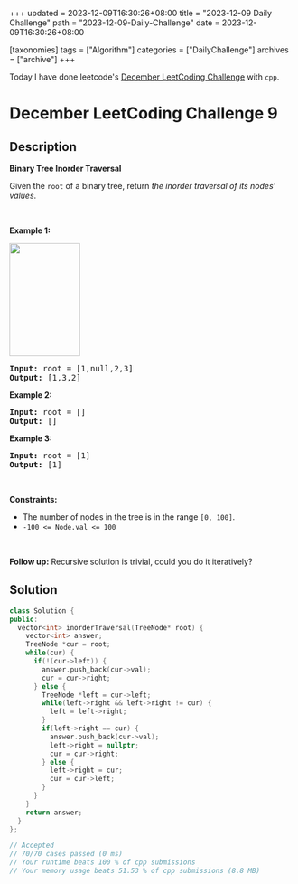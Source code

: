 +++
updated = 2023-12-09T16:30:26+08:00
title = "2023-12-09 Daily Challenge"
path = "2023-12-09-Daily-Challenge"
date = 2023-12-09T16:30:26+08:00

[taxonomies]
tags = ["Algorithm"]
categories = ["DailyChallenge"]
archives = ["archive"]
+++

Today I have done leetcode's [December LeetCoding Challenge](https://leetcode.com/problems/binary-tree-inorder-traversal/) with `cpp`.

<!-- more -->

# December LeetCoding Challenge 9

## Description

**Binary Tree Inorder Traversal**

<p>Given the <code>root</code> of a binary tree, return <em>the inorder traversal of its nodes&#39; values</em>.</p>

<p>&nbsp;</p>
<p><strong class="example">Example 1:</strong></p>
<img alt="" src="https://assets.leetcode.com/uploads/2020/09/15/inorder_1.jpg" style="width: 125px; height: 200px;" />
<pre>
<strong>Input:</strong> root = [1,null,2,3]
<strong>Output:</strong> [1,3,2]
</pre>

<p><strong class="example">Example 2:</strong></p>

<pre>
<strong>Input:</strong> root = []
<strong>Output:</strong> []
</pre>

<p><strong class="example">Example 3:</strong></p>

<pre>
<strong>Input:</strong> root = [1]
<strong>Output:</strong> [1]
</pre>

<p>&nbsp;</p>
<p><strong>Constraints:</strong></p>

<ul>
	<li>The number of nodes in the tree is in the range <code>[0, 100]</code>.</li>
	<li><code>-100 &lt;= Node.val &lt;= 100</code></li>
</ul>

<p>&nbsp;</p>
<strong>Follow up:</strong> Recursive solution is trivial, could you do it iteratively?

## Solution

``` cpp
class Solution {
public:
  vector<int> inorderTraversal(TreeNode* root) {
    vector<int> answer;
    TreeNode *cur = root;
    while(cur) {
      if(!(cur->left)) {
        answer.push_back(cur->val);
        cur = cur->right;
      } else {
        TreeNode *left = cur->left;
        while(left->right && left->right != cur) {
          left = left->right;
        }
        if(left->right == cur) {
          answer.push_back(cur->val);
          left->right = nullptr;
          cur = cur->right;
        } else {
          left->right = cur;
          cur = cur->left;
        }
      }
    }
    return answer;
  }
};

// Accepted
// 70/70 cases passed (0 ms)
// Your runtime beats 100 % of cpp submissions
// Your memory usage beats 51.53 % of cpp submissions (8.8 MB)
```
